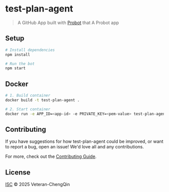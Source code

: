 # test-plan-agent

> A GitHub App built with [Probot](https://github.com/probot/probot) that A Probot app

## Setup

```sh
# Install dependencies
npm install

# Run the bot
npm start
```

## Docker

```sh
# 1. Build container
docker build -t test-plan-agent .

# 2. Start container
docker run -e APP_ID=<app-id> -e PRIVATE_KEY=<pem-value> test-plan-agent
```

## Contributing

If you have suggestions for how test-plan-agent could be improved, or want to report a bug, open an issue! We'd love all and any contributions.

For more, check out the [Contributing Guide](CONTRIBUTING.md).

## License

[ISC](LICENSE) © 2025 Veteran-ChengQin
